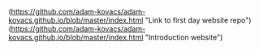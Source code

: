 (https://github.com/adam-kovacs/adam-kovacs.github.io/blob/master/index.html "Link to first day website repo")
(https://github.com/adam-kovacs/adam-kovacs.github.io/blob/master/index.html "Introduction website")

